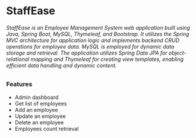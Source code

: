 # StaffEase
<h6> StaffEase is an Employee Management System web application built using Java, Spring Boot, MySQL, Thymeleaf, and Bootstrap. It utilizes the Spring MVC architecture for application logic and implements backend CRUD operations for employee data. MySQL is employed for dynamic data storage and retrieval. The application utilizes Spring Data JPA for object-relational mapping and Thymeleaf for creating view templates, enabling efficient data handling and dynamic content.</h6>

<h3>Features</h3>
<ul>
  <li>Admin dashboard</li>
  <li>Get list of employees</li>
  <li>Add an employee</li>
  <li>Update an employee</li>
  <li>Delete an employee</li>
  <li>Employees count retrieval</li>
</ul>
